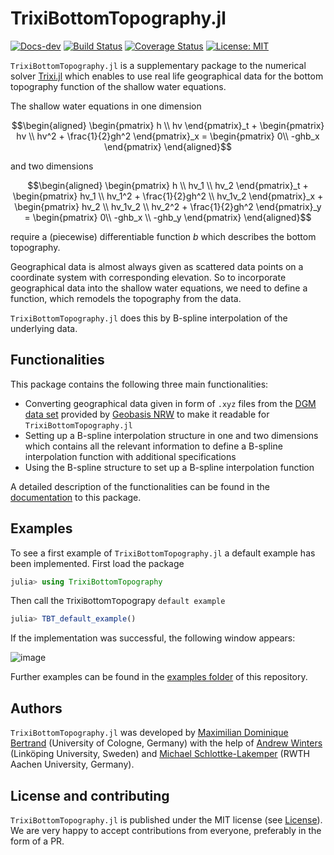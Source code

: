 # TrixiBottomTopography.jl
[![Docs-dev](https://img.shields.io/badge/docs-dev-blue.svg)](https://maxbertrand1996.github.io/TrixiBottomTopography.jl/dev/)
[![Build Status](https://github.com/maxbertrand1996/TrixiBottomTopography.jl/actions/workflows/ci.yml/badge.svg)](https://github.com/maxbertrand1996/TrixiBottomTopography.jl/actions/workflows/ci.yml)
[![Coverage Status](https://coveralls.io/repos/github/maxbertrand1996/TrixiBottomTopography.jl/badge.svg?branch=main)](https://coveralls.io/github/maxbertrand1996/TrixiBottomTopography.jl?branch=main)
[![License: MIT](https://img.shields.io/badge/License-MIT-success.svg)](https://opensource.org/licenses/MIT)

`TrixiBottomTopography.jl` is a supplementary package to the numerical solver [Trixi.jl]( https://github.com/trixi-framework/Trixi.jl) which enables to use real life geographical data for the bottom topography function of the shallow water equations.

The shallow water equations in one dimension
```math
\begin{aligned}
\begin{pmatrix} h \\ hv \end{pmatrix}_t
+ \begin{pmatrix} hv \\ hv^2 + \frac{1}{2}gh^2 \end{pmatrix}_x
= \begin{pmatrix} 0\\ -ghb_x \end{pmatrix}
\end{aligned}
```
and two dimensions
```math
\begin{aligned}
\begin{pmatrix} h \\ hv_1 \\ hv_2 \end{pmatrix}_t
+ \begin{pmatrix} hv_1 \\ hv_1^2 + \frac{1}{2}gh^2 \\ hv_1v_2 \end{pmatrix}_x
+ \begin{pmatrix} hv_2 \\ hv_1v_2 \\ hv_2^2 + \frac{1}{2}gh^2  \end{pmatrix}_y
= \begin{pmatrix} 0\\ -ghb_x \\ -ghb_y \end{pmatrix}
\end{aligned}
```

require a (piecewise) differentiable function $b$ which describes the bottom topography.

Geographical data is almost always given as scattered data points on a coordinate system with corresponding elevation. So to incorporate geographical data into the shallow water equations, we need to define a function, which remodels the topography from the data.

`TrixiBottomTopography.jl` does this by B-spline interpolation of the underlying data.

## Functionalities

This package contains the following three main functionalities:
- Converting geographical data given in form of `.xyz` files from the [DGM data set](https://www.opengeodata.nrw.de/produkte/geobasis/hm/dgm1_xyz/dgm1_xyz/) provided by [Geobasis NRW](https://www.bezreg-koeln.nrw.de/brk_internet/geobasis/hoehenmodelle/digitale_gelaendemodelle/gelaendemodell/index.html) to make it readable for `TrixiBottomTopography.jl`
- Setting up a B-spline interpolation structure in one and two dimensions which contains all the relevant information to define a B-spline interpolation function with additional specifications
- Using the B-spline structure to set up a B-spline interpolation function

A detailed description of the functionalities can be found in the [documentation](https://maxbertrand1996.github.io/TrixiBottomTopography.jl/dev/) to this package.

## Examples

To see a first example of `TrixiBottomTopography.jl` a default example has been implemented. First load the package
```julia
julia> using TrixiBottomTopography
```
Then call the `T`rixi`B`ottom`T`opograpy `default example`
```julia
julia> TBT_default_example()
```
If the implementation was successful, the following window appears:

![image](https://user-images.githubusercontent.com/101979498/203507049-279bc69b-3acc-4c55-888f-26e02c1edabe.png)

Further examples can be found in the [examples folder](https://github.com/maxbertrand1996/TrixiBottomTopography.jl/tree/main/examples) of this repository.

## Authors
`TrixiBottomTopography.jl` was developed by [Maximilian Dominique Bertrand](https://github.com/maxbertrand1996) (University of Cologne, Germany) with the help of [Andrew Winters](https://liu.se/en/employee/andwi94) (Linköping University, Sweden) and [Michael Schlottke-Lakemper](https://lakemper.eu/) (RWTH Aachen University, Germany).

## License and contributing
`TrixiBottomTopography.jl` is published under the MIT license (see [License](https://maxbertrand1996.github.io/TrixiBottomTopography.jl/dev/licence/)). We
are very happy to accept contributions from everyone, preferably in the form of
a PR.